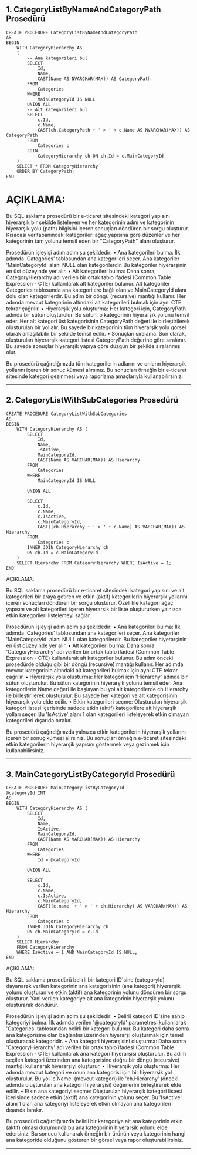 ## 1. CategoryListByNameAndCategoryPath Prosedürü

```MSSQL
CREATE PROCEDURE CategoryListByNameAndCategoryPath 
AS
BEGIN
    WITH CategoryHierarchy AS
    (
        -- Ana kategorileri bul
        SELECT 
            Id,
            Name,
            CAST(Name AS NVARCHAR(MAX)) AS CategoryPath
        FROM 
            Categories
        WHERE 
            MainCategoryId IS NULL
        UNION ALL
        -- Alt kategorileri bul
        SELECT 
            c.Id,
            c.Name,
            CAST(ch.CategoryPath + ' > ' + c.Name AS NVARCHAR(MAX)) AS CategoryPath
        FROM 
            Categories c
        JOIN 
            CategoryHierarchy ch ON ch.Id = c.MainCategoryId
    )
    SELECT * FROM CategoryHierarchy
    ORDER BY CategoryPath;
END
```

# AÇIKLAMA:

Bu SQL saklama prosedürü bir e-ticaret sitesindeki kategori yapısını hiyerarşik bir şekilde listeleyen ve her kategorinin adını ve kategorinin hiyerarşik yolu (path) bilgisini içeren sonuçları döndüren bir sorgu oluşturur. Kısacası veritabanındaki kategorileri ağaç yapısına göre düzenler ve her kategorinin tam yolunu temsil eden bir "CategoryPath" alanı oluşturur.

Prosedürün işleyişi adım adım şu şekildedir:
• Ana kategorileri bulma:
İlk adımda 'Categories' tablosundan ana kategorileri seçer. Ana kategoriler 'MainCategoryId' alanı NULL olan kategorilerdir. Bu kategoriler hiyerarşinin en üst düzeyinde yer alır.
• Alt kategorileri bulma:
Daha sonra, CategoryHierarchy adı verilen bir ortak tablo ifadesi (Common Table Expression - CTE) kullanılarak alt kategoriler bulunur. Alt kategoriler Categories tablosunda ana kategorilere bağlı olan ve MainCategoryId alanı dolu olan kategorilerdir. Bu adım bir döngü (recursive) mantığı kullanır. Her adımda mevcut kategorinin altındaki alt kategorileri bulmak için aynı CTE tekrar çağrılır.
• Hiyerarşik yolu oluşturma:
Her kategori için, CategoryPath adında bir sütun oluşturulur. Bu sütun, o kategorinin hiyerarşik yolunu temsil eder. Her alt kategori üst kategorisinin CategoryPath değeri ile birleştirilerek oluşturulan bir yol alır. Bu sayede bir kategorinin tüm hiyerarşik yolu görsel olarak anlaşılabilir bir şekilde temsil edilir.
• Sonuçları sıralama:
Son olarak, oluşturulan hiyerarşik kategori listesi CategoryPath değerine göre sıralanır. Bu sayede sonuçlar hiyerarşik yapıya göre düzgün bir şekilde sıralanmış olur.

Bu prosedürü çağırdığınızda tüm kategorilerin adlarını ve onların hiyerarşik yollarını içeren bir sonuç kümesi alırsınız. Bu sonuçları örneğin bir e-ticaret sitesinde kategori gezinmesi veya raporlama amaçlarıyla kullanabilirsiniz.

-------------------------------------------------------------------------------------------------------------------------------------------------------------------------------------

## 2. CategoryListWithSubCategories Prosedürü

```MSSQL
CREATE PROCEDURE CategoryListWithSubCategories
AS
BEGIN
    WITH CategoryHierarchy AS (
        SELECT 
            Id,
            Name,
            IsActive,
            MainCategoryId,
            CAST(Name AS VARCHAR(MAX)) AS Hierarchy
        FROM
            Categories
        WHERE 
            MainCategoryId IS NULL

        UNION ALL

        SELECT
            c.Id,
            c.Name,
            c.IsActive,
            c.MainCategoryId,
            CAST((ch.Hierarchy + ' > ' + c.Name) AS VARCHAR(MAX)) AS Hierarchy
        FROM 
            Categories c
        INNER JOIN CategoryHierarchy ch
        ON ch.Id = c.MainCategoryId
    )
    SELECT Hierarchy FROM CategoryHierarchy WHERE IsActive = 1;
END
```

AÇIKLAMA:

Bu SQL saklama prosedürü bir e-ticaret sitesindeki kategori yapısını ve alt kategorileri bir araya getiren ve etkin (aktif) kategorilerin hiyerarşik yollarını içeren sonuçları döndüren bir sorgu oluşturur. Özellikle kategori ağaç yapısını ve alt kategorileri içeren hiyerarşik bir liste oluştururken yalnızca etkin kategorileri listelemeyi sağlar.

Prosedürün işleyişi adım adım şu şekildedir:
• Ana kategorileri bulma:
İlk adımda 'Categories' tablosundan ana kategorileri seçer. Ana kategoriler 'MainCategoryId' alanı NULL olan kategorilerdir. Bu kategoriler hiyerarşinin en üst düzeyinde yer alır.
• Alt kategorileri bulma:
Daha sonra 'CategoryHierarchy' adı verilen bir ortak tablo ifadesi (Common Table Expression - CTE) kullanılarak alt kategoriler bulunur. Bu adım önceki prosedürde olduğu gibi bir döngü (recursive) mantığı kullanır. Her adımda mevcut kategorinin altındaki alt kategorileri bulmak için aynı CTE tekrar çağrılır.
• Hiyerarşik yolu oluşturma:
Her kategori için 'Hierarchy' adında bir sütun oluşturulur. Bu sütun kategorinin hiyerarşik yolunu temsil eder. Ana kategorilerin Name değeri ile başlayan bu yol alt kategorilerde ch.Hierarchy ile birleştirilerek oluşturulur. Bu sayede her kategori ve alt kategorisinin hiyerarşik yolu elde edilir.
• Etkin kategorileri seçme:
Oluşturulan hiyerarşik kategori listesi içerisinde sadece etkin (aktif) kategorilere ait hiyerarşik yolları seçer. Bu 'IsActive' alanı 1 olan kategorileri listeleyerek etkin olmayan kategorileri dışarıda bırakır.

Bu prosedürü çağırdığınızda yalnızca etkin kategorilerin hiyerarşik yollarını içeren bir sonuç kümesi alırsınız. Bu sonuçları örneğin e-ticaret sitesindeki etkin kategorilerin hiyerarşik yapısını göstermek veya gezinmek için kullanabilirsiniz.

-------------------------------------------------------------------------------------------------------------------------------------------------------------------------------------

## 3. MainCategoryListByCategoryId Prosedürü

```MSSQL
CREATE PROCEDURE MainCategoryListByCategoryId
@categoryId INT
AS
BEGIN
    WITH CategoryHierarchy AS (
        SELECT
            Id,
            Name,
            IsActive,
            MainCategoryId,
            CAST(Name AS VARCHAR(MAX)) AS Hierarchy
        FROM
            Categories
        WHERE 
            Id = @categoryId

        UNION ALL

        SELECT
            c.Id,
            c.Name,
            c.IsActive,
            c.MainCategoryId,
            CAST((c.name  + ' > ' + ch.Hierarchy) AS VARCHAR(MAX)) AS Hierarchy 
        FROM
            Categories c
        INNER JOIN CategoryHierarchy ch
        ON ch.MainCategoryId = c.Id
    )
    SELECT Hierarchy 
    FROM CategoryHierarchy
    WHERE IsActive = 1 AND MainCategoryId IS NULL;
END
```

AÇIKLAMA:

Bu SQL saklama prosedürü belirli bir kategori ID'sine (categoryId) dayanarak verilen kategorinin ana kategorisinin (ana kategori) hiyerarşik yolunu oluşturan ve etkin (aktif) ana kategorinin yolunu döndüren bir sorgu oluşturur. Yani verilen kategoriye ait ana kategorinin hiyerarşik yolunu oluşturarak döndürür.

Prosedürün işleyişi adım adım şu şekildedir:
• Belirli kategori ID'sine sahip kategoriyi bulma:
İlk adımda verilen '@categoryId' parametresi kullanılarak 'Categories' tablosundan belirli bir kategori bulunur. Bu kategori daha sonra ana kategorisine olan bağlantısı üzerinden hiyerarşi oluşturmak için temel oluşturacak kategoridir.
• Ana kategori hiyerarşisini oluşturma:
Daha sonra 'CategoryHierarchy' adı verilen bir ortak tablo ifadesi (Common Table Expression - CTE) kullanılarak ana kategori hiyerarşisi oluşturulur. Bu adım seçilen kategori üzerinden ana kategorisine doğru bir döngü (recursive) mantığı kullanarak hiyerarşiyi oluşturur.
• Hiyerarşik yolu oluşturma:
Her adımda mevcut kategori ve onun ana kategorisi için bir hiyerarşik yol oluşturulur. Bu yol 'c.Name' (mevcut kategori) ile 'ch.Hierarchy' (önceki adımda oluşturulan ana kategori hiyerarşisi) değerlerini birleştirerek elde edilir.
• Etkin ana kategoriyi seçme:
Oluşturulan hiyerarşik kategori listesi içerisinde sadece etkin (aktif) ana kategorinin yolunu seçer. Bu 'IsActive' alanı 1 olan ana kategoriyi listeleyerek etkin olmayan ana kategorileri dışarıda bırakır.

Bu prosedürü çağırdığınızda belirli bir kategoriye ait ana kategorinin etkin (aktif) olması durumunda bu ana kategorinin hiyerarşik yolunu elde edersiniz. Bu sonucu kullanarak örneğin bir ürünün veya kategorinin hangi ana kategoride olduğunu gösteren bir görsel veya rapor oluşturabilirsiniz.

-------------------------------------------------------------------------------------------------------------------------------------------------------------------------------------

